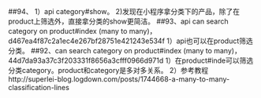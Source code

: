 ##94、
1）api category#show。
2)发现在小程序拿分类下的产品，除了在product上筛选外，直接拿分类的show更简洁。
##93、api can search category on product#index (many to many)，d467ea4f87c2a1ec4e267bf28751e421243e534f
1）api也可以在product筛选分类。
##92、can search category on product#index (many to many)，44d7da93a37c3f203331f8656a3cfff0966d971d
1）在product#inde可以筛选分类category。product和category是多对多关系。
2）参考教程http://superlei-blog.logdown.com/posts/1744668-a-many-to-many-classification-lines
